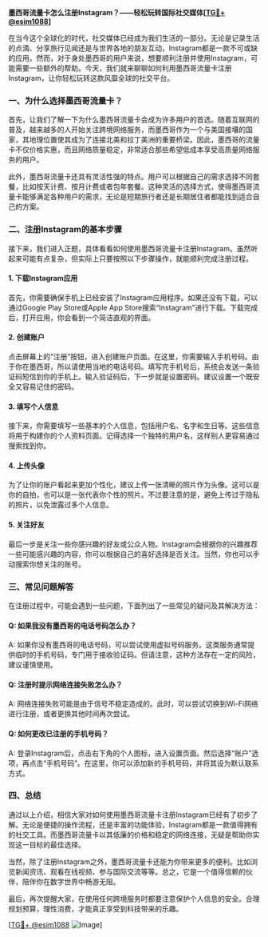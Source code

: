**墨西哥流量卡怎么注册Instagram？——轻松玩转国际社交媒体[[TG💪+ @esim1088](https://t.me/s/esim1088)]**

在当今这个全球化的时代，社交媒体已经成为我们生活的一部分。无论是记录生活的点滴、分享旅行见闻还是与世界各地的朋友互动，Instagram都是一款不可或缺的应用。然而，对于身处墨西哥的用户来说，想要顺利注册并使用Instagram，可能需要一些额外的帮助。今天，我们就来聊聊如何利用墨西哥流量卡注册Instagram，让你轻松玩转这款风靡全球的社交平台。

### 一、为什么选择墨西哥流量卡？

首先，让我们了解一下为什么墨西哥流量卡会成为许多用户的首选。随着互联网的普及，越来越多的人开始关注跨境网络服务，而墨西哥作为一个与美国接壤的国家，其地理位置使其成为了连接北美和拉丁美洲的重要桥梁。因此，墨西哥的流量卡不仅价格实惠，而且网络质量稳定，非常适合那些希望低成本享受高质量网络服务的用户。

此外，墨西哥流量卡还具有灵活性强的特点。用户可以根据自己的需求选择不同套餐，比如按天计费、按月计费或者包年套餐。这种灵活的选择方式，使得墨西哥流量卡能够满足各种用户的需求，无论是短期旅行者还是长期居住者都能找到适合自己的方案。

### 二、注册Instagram的基本步骤

接下来，我们进入正题，具体看看如何使用墨西哥流量卡注册Instagram。虽然听起来可能有点复杂，但实际上只要按照以下步骤操作，就能顺利完成注册过程。

#### 1. 下载Instagram应用

首先，你需要确保手机上已经安装了Instagram应用程序。如果还没有下载，可以通过Google Play Store或Apple App Store搜索“Instagram”进行下载。下载完成后，打开应用，你会看到一个简洁直观的界面。

#### 2. 创建账户

点击屏幕上的“注册”按钮，进入创建账户页面。在这里，你需要输入手机号码。由于你在墨西哥，所以请使用当地的电话号码。填写完手机号后，系统会发送一条验证码短信到你的手机上。输入验证码后，下一步就是设置密码。建议设置一个既安全又容易记住的密码。

#### 3. 填写个人信息

接下来，你需要填写一些基本的个人信息，包括用户名、名字和生日等。这些信息将用于构建你的个人资料页面。记得选择一个独特的用户名，这样别人更容易通过搜索找到你。

#### 4. 上传头像

为了让你的账户看起来更加个性化，建议上传一张清晰的照片作为头像。这可以是你的自拍，也可以是一张代表你个性的照片。不过要注意的是，避免上传过于隐私的照片，以免泄露过多个人信息。

#### 5. 关注好友

最后一步是关注一些你感兴趣的好友或公众人物。Instagram会根据你的兴趣推荐一些可能感兴趣的内容，你可以根据自己的喜好选择是否关注。当然，你也可以手动搜索你想关注的账号。

### 三、常见问题解答

在注册过程中，可能会遇到一些问题，下面列出了一些常见的疑问及其解决方法：

#### Q: 如果我没有墨西哥的电话号码怎么办？
A: 如果你没有墨西哥的电话号码，可以尝试使用虚拟号码服务。这类服务通常提供临时的手机号码，专门用于接收验证码。但请注意，这种方法存在一定的风险，建议谨慎使用。

#### Q: 注册时提示网络连接失败怎么办？
A: 网络连接失败可能是由于信号不稳定造成的。此时，可以尝试切换到Wi-Fi网络进行注册，或者更换其他时间再次尝试。

#### Q: 如何更改已注册的手机号码？
A: 登录Instagram后，点击右下角的个人图标，进入设置页面。然后选择“账户”选项，再点击“手机号码”。在这里，你可以添加新的手机号码，并将其设为默认联系方式。

### 四、总结

通过以上介绍，相信大家对如何使用墨西哥流量卡注册Instagram已经有了初步了解。无论是便捷的操作流程，还是丰富的功能体验，Instagram都是一款值得拥有的社交工具。而墨西哥流量卡以其低廉的价格和稳定的网络连接，无疑是帮助你实现这一目标的最佳选择。

当然，除了注册Instagram之外，墨西哥流量卡还能为你带来更多的便利。比如浏览新闻资讯、观看在线视频、参与国际交流等等。总之，它是一个值得信赖的伙伴，陪伴你在数字世界中畅游无阻。

最后，再次提醒大家，在使用任何跨境服务时都要注意保护个人信息的安全。合理规划预算，理性消费，才能真正享受到科技带来的乐趣。

[[TG💪+ @esim1088](https://t.me/s/esim1088) ![Image](https://i.postimg.cc/4NQfJmqS/Snipaste-2025-05-13-00-14-12.png)]